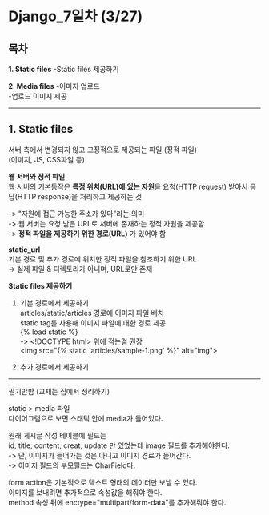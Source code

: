 # **Django_7일차** (3/27)
 
## **목차**

**1. Static files**
-Static files 제공하기

**2. Media files**
-이미지 업로드  
-업로드 이미지 제공

---

## **1. Static files**
서버 측에서 변경되지 않고 고정적으로 제공되는 파일 (정적 파일)  
(이미지, JS, CSS파일 등)

**웹 서버와 정적 파일**  
웹 서버의 기본동작은 **특정 위치(URL)에 있는 자원**을 요청(HTTP request) 받아서 응답(HTTP response)을 처리하고 제공하는 것  

-> "자원에 접근 가능한 주소가 있다"라는 의미  
-> 웹 서버는 요청 받은 URL로 서버에 존재하는 정적 자원을 제공함  
-> **정적 파일을 제공하기 위한 경로(URL)** 가 있어야 함

**static_url**  
기본 경로 및 추가 경로에 위치한 정적 파일을 참조하기 위한 URL  
-> 실제 파일 & 디렉토리가 아니며, URL로만 존재

**Static files 제공하기**  
1. 기본 경로에서 제공하기  
articles/static/articles 경로에 이미지 파일 배치   
static tag를 사용해 이미지 파일에 대한 경로 제공  
{% load static %}  
-> \<!DOCTYPE html> 위에 적는걸 권장  
\<img src="{% static 'articles/sample-1.png' %}" alt="img">


2. 추가 경로에서 제공하기    


---

필기만함 (교재는 집에서 정리하기)  

static > media 파일  
다이어그램으로 보면 스태틱 안에 media가 들어있다.


원래 게시글 작성 테이블에 필드는  
id, title, content, creat, update 만 있었는데 image 필드를 추가해야한다.  
-> 단, 이미지가 들어가는 것은 아니고 이미지 경로가 들어간다.  
-> 이미지 필드의 부모필드는 CharField다.


form action은 기본적으로 텍스트 형태의 데이터만 보낼 수 있다.  
이미지를 보내려면 추가적으로 속성값을 해줘야 한다.   
method 속성 뒤에 enctype="multipart/form-data"를 추가해줘야 한다.